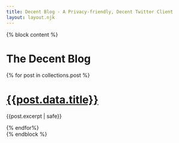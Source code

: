 ```yaml
---
title: Decent Blog - A Privacy-friendly, Decent Twitter Client
layout: layout.njk
---
```


{% block content %}
<div class="container">
  <h1 class="title display-2">The Decent Blog</h1>
  {% for post in collections.post %}
    <h1 class="title display-4 mt-5"><a href="{{post.url}}">{{post.data.title}}</a></h1>
    <p>{{post.excerpt | safe}}</p>
  {% endfor%}
</div>
{% endblock %}